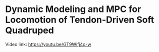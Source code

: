 # **Dynamic Modeling and MPC for Locomotion of Tendon-Driven Soft Quadruped**<br>
Video link: https://youtu.be/GT9Wifj4o-w
